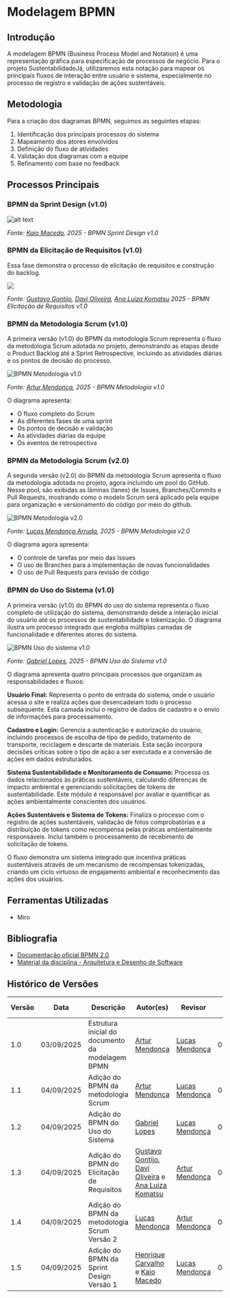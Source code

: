 # Modelagem BPMN

## Introdução

A modelagem BPMN (Business Process Model and Notation) é uma representação gráfica para especificação de processos de negócio. Para o projeto SustentabilidadeJá, utilizaremos esta notação para mapear os principais fluxos de interação entre usuário e sistema, especialmente no processo de registro e validação de ações sustentáveis.

## Metodologia

Para a criação dos diagramas BPMN, seguimos as seguintes etapas:

1. Identificação dos principais processos do sistema
2. Mapeamento dos atores envolvidos
3. Definição do fluxo de atividades
4. Validação dos diagramas com a equipe
5. Refinamento com base no feedback

## Processos Principais

### BPMN da Sprint Design (v1.0)


![alt text](image-1.png)

*Fonte: [Kaio Macedo](https://github.com/bigkaio), 2025 - BPMN Sprint Design v1.0*

### BPMN da Elicitação de Requisitos (v1.0)
Essa fase demonstra o processo de elicitação de requisitos e construção do backlog.

![](../assets/bpmn/BPMN_Elicitacao.jpg)

*Fonte: [Gustavo Gontijo](https://github.com/Guga301104), [Davi Oliveira](https://github.com/daviRolvr), [Ana Luiza Komatsu](https://github.com/luluaroeira) 2025 - BPMN Elicitação de Requisitos v1.0*


### BPMN da Metodologia Scrum (v1.0)
A primeira versão (v1.0) do BPMN da metodologia Scrum representa o fluxo da metodologia Scrum adotada no projeto, demonstrando as etapas desde o Product Backlog até a Sprint Retrospective, incluindo as atividades diárias e os pontos de decisão do processo.

![BPMN Metodologia v1.0](https://raw.githubusercontent.com/UnBArqDsw2025-2-Turma02/2025.2_T02_G4_SustentabilidadeJ-_Entrega_01/refs/heads/main/docs/assets/bpmn/BPMN%20metodologia.png)

*Fonte: [Artur Mendonça](https://github.com/ArtyMend07), 2025 - BPMN Metodologia v1.0*

O diagrama apresenta:
- O fluxo completo do Scrum
- As diferentes fases de uma sprint
- Os pontos de decisão e validação
- As atividades diárias da equipe
- Os eventos de retrospectiva

### BPMN da Metodologia Scrum (v2.0)
A segunda versão (v2.0) do BPMN da metodologia Scrum apresenta o fluxo da metodologia adotada no projeto, agora incluindo um pool do GitHub. Nesse pool, são exibidas as lâminas (lanes) de Issues, Branches/Commits e Pull Requests, mostrando como o modelo Scrum será aplicado pela equipe para organização e versionamento do código por meio do github.

![BPMN Metodologia v2.0](../assets/bpmn/BPMN_metodologia2.jpg)

*Fonte: [Lucas Mendonça Arruda](https://github.com/lucasarruda9), 2025 - BPMN Metodologia v2.0*

O diagrama agora apresenta:

- O controle de tarefas por meio das Issues
- O uso de Branches para a implementação de novas funcionalidades
- O uso de Pull Requests para revisão de código


### BPMN do Uso do Sistema (v1.0)

A primeira versão (v1.0) do BPMN do uso do sistema representa o fluxo completo de utilização do sistema, demonstrando desde a interação inicial do usuário até os processos de sustentabilidade e tokenização. O diagrama ilustra um processo integrado que engloba múltiplas camadas de funcionalidade e diferentes atores do sistema.

![BPMN Uso do sistema v1.0](../assets/bpmn/BPMN%20Uso%20do%20sistema.png)

*Fonte: [Gabriel Lopes](https://github.com/BrzGab), 2025 - BPMN Uso do Sistema v1.0*

O diagrama apresenta quatro principais processos que organizam as responsabilidades e fluxos:

**Usuário Final:** Representa o ponto de entrada do sistema, onde o usuário acessa o site e realiza ações que desencadeiam todo o processo subsequente. Esta camada inclui o registro de dados de cadastro e o envio de informações para processamento.

**Cadastro e Login:** Gerencia a autenticação e autorização do usuário, incluindo processos de escolha de tipo de pedido, tratamento de transporte, reciclagem e descarte de materiais. Esta seção incorpora decisões críticas sobre o tipo de ação a ser executada e a conversão de ações em dados estruturados.

**Sistema Sustentabilidade e Monitoramento de Consumo:** Processa os dados relacionados às práticas sustentáveis, calculando diferenças de impacto ambiental e gerenciando solicitações de tokens de sustentabilidade. Este módulo é responsável por avaliar e quantificar as ações ambientalmente conscientes dos usuários.

**Ações Sustentáveis e Sistema de Tokens:** Finaliza o processo com o registro de ações sustentáveis, validação de fotos comprobatórias e a distribuição de tokens como recompensa pelas práticas ambientalmente responsáveis. Inclui também o processamento de recebimento de solicitação de tokens.

O fluxo demonstra um sistema integrado que incentiva práticas sustentáveis através de um mecanismo de recompensas tokenizadas, criando um ciclo virtuoso de engajamento ambiental e reconhecimento das ações dos usuários.

## Ferramentas Utilizadas
- Miro

## Bibliografia
- [Documentação oficial BPMN 2.0](https://www.omg.org/spec/BPMN/2.0/)
- [Material da disciplina - Arquitetura e Desenho de Software](https://aprender3.unb.br/pluginfile.php/3178527/mod_page/content/2/Arquitetura%20e%20Desenho%20de%20software%20-%20Aula%20BPMN%20Exemplos%20-%20Profa.%20Milene.pdf)

## Histórico de Versões

| Versão | Data | Descrição | Autor(es) | Revisor | Data da Revisão |
|--------|------|-----------|--------|---------|-----------------|
| 1.0 | 03/09/2025 | Estrutura inicial do documento da modelagem BPMN | [Artur Mendonça](https://github.com/ArtyMend07) | [Lucas Mendonça](https://github.com/lucasarruda9) | 03/09/2025 |
| 1.1 | 04/09/2025 | Adição do BPMN da metodologia Scrum | [Artur Mendonça](https://github.com/ArtyMend07) | [Lucas Mendonça](https://github.com/lucasarruda9) | 04/09/2025 |
| 1.2 | 04/09/2025 | Adição do BPMN do Uso do Sistema | [Gabriel Lopes](https://github.com/BrzGab) | [Lucas Mendonça](https://github.com/lucasarruda9) | 04/09/2025 |
| 1.3 | 04/09/2025 | Adição do BPMN do Elicitação de Requisitos | [Gustavo Gontijo](https://github.com/Guga301104), [Davi Oliveira](https://github.com/daviRolvr) e [Ana Luiza Komatsu](https://github.com/luluaroeira) | [Artur Mendonça](https://github.com/ArtyMend07) | 04/09/2025 |
| 1.4 | 04/09/2025 | Adição do BPMN da metodologia Scrum Versão 2 | [Lucas Mendonça](https://github.com/lucasarruda9) | [Artur Mendonça](https://github.com/ArtyMend07) | 04/09/2025 |
| 1.5 | 04/09/2025 | Adição do BPMN da Sprint Design Versão 1 | [Henrique Carvalho](https://github.com/henriquecarv3) e [Kaio Macedo](https://github.com/bigkaio)|[Lucas Mendonça](https://github.com/lucasarruda9)  | 04/09/2025 |